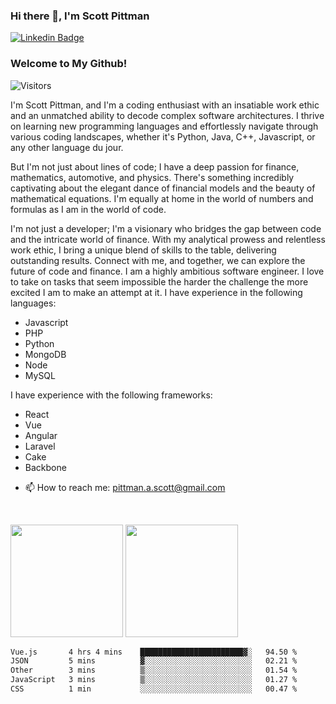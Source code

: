 ### Hi there 👋, I'm <a href="https://www.linkedin.com/in/scott-pittman" style="text-decoration: none;">Scott Pittman</a>
[![Linkedin Badge](https://img.shields.io/badge/-LinkedIn-0e76a8?style=flat-square&logo=Linkedin&logoColor=white)](https://linkedin.com/in/scott-pittman)

### Welcome to My Github!
![Visitors](https://api.visitorbadge.io/api/visitors?path=https%3A%2F%2Fgithub.com%2Fpittmans1%2Fgithub-visitors-badge&labelColor=%232ccce4&countColor=%2337d67a)

I'm Scott Pittman, and I'm a coding enthusiast with an insatiable work ethic and an unmatched ability to decode complex software architectures. I thrive on learning new programming languages and effortlessly navigate through various coding landscapes, whether it's Python, Java, C++, Javascript, or any other language du jour.

But I'm not just about lines of code; I have a deep passion for finance, mathematics, automotive, and physics. There's something incredibly captivating about the elegant dance of financial models and the beauty of mathematical equations. I'm equally at home in the world of numbers and formulas as I am in the world of code.

I'm not just a developer; I'm a visionary who bridges the gap between code and the intricate world of finance. With my analytical prowess and relentless work ethic, I bring a unique blend of skills to the table, delivering outstanding results. Connect with me, and together, we can explore the future of code and finance.
I am a highly ambitious software engineer. I love to take on tasks that seem impossible the harder the challenge the more excited I am to make an attempt at it. I have experience in the following languages:
* Javascript
* PHP
* Python
* MongoDB
* Node
* MySQL
  
I have experience with the following frameworks:
* React
* Vue
* Angular
* Laravel
* Cake
* Backbone

- 📫 How to reach me: [pittman.a.scott@gmail.com](mailto:pittman.a.scott@gmail.com)

<!--
**pittmans1/pittmans1** is a ✨ _special_ ✨ repository because its `README.md` (this file) appears on your GitHub profile.

Here are some ideas to get you started:

- 🔭 I’m currently working on ...
- 🌱 I’m currently learning ...
- 👯 I’m looking to collaborate on ...
- 🤔 I’m looking for help with ...
- 💬 Ask me about ...

- ⚡ Fun fact: ...
-->
</br>
<p>
  <img height="180em" src="https://github-readme-stats.vercel.app/api?username=pittmans1&show_icons=true&hide_border=true&&count_private=true&include_all_commits=true" />
 <img height="180em" src="https://github-readme-stats.vercel.app/api/top-langs/?username=pittmans1&exclude_repo=KNN-Image-Classification&show_icons=true&hide_border=true&layout=compact&langs_count=8"/>
</p>
<!--START_SECTION:waka-->

```txt
Vue.js       4 hrs 4 mins    ███████████████████████▓░   94.50 %
JSON         5 mins          ▓░░░░░░░░░░░░░░░░░░░░░░░░   02.21 %
Other        3 mins          ▒░░░░░░░░░░░░░░░░░░░░░░░░   01.54 %
JavaScript   3 mins          ▒░░░░░░░░░░░░░░░░░░░░░░░░   01.27 %
CSS          1 min           ░░░░░░░░░░░░░░░░░░░░░░░░░   00.47 %
```

<!--END_SECTION:waka-->

